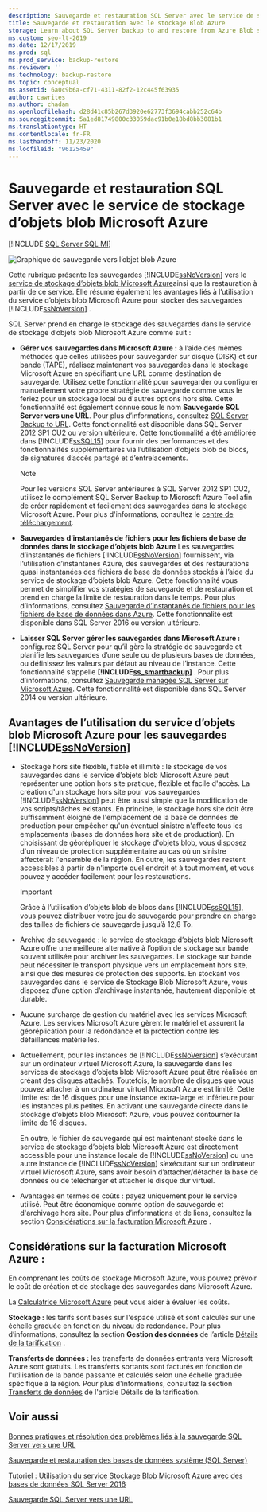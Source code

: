 ```yaml
---
description: Sauvegarde et restauration SQL Server avec le service de stockage d’objets blob Microsoft Azure
title: Sauvegarde et restauration avec le stockage Blob Azure
storage: Learn about SQL Server backup to and restore from Azure Blob storage, including the benefits of using Azure Blob storage to store SQL Server backups.
ms.custom: seo-lt-2019
ms.date: 12/17/2019
ms.prod: sql
ms.prod_service: backup-restore
ms.reviewer: ''
ms.technology: backup-restore
ms.topic: conceptual
ms.assetid: 6a0c9b6a-cf71-4311-82f2-12c445f63935
author: cawrites
ms.author: chadam
ms.openlocfilehash: d28d41c85b267d3920e62773f3694cabb252c64b
ms.sourcegitcommit: 5a1ed81749800c33059dac91b0e18bd8bb3081b1
ms.translationtype: HT
ms.contentlocale: fr-FR
ms.lasthandoff: 11/23/2020
ms.locfileid: "96125459"
---
```

# <a name="sql-server-backup-and-restore-with-microsoft-azure-blob-storage-service"></a>Sauvegarde et restauration SQL Server avec le service de stockage d’objets blob Microsoft Azure
[!INCLUDE [SQL Server SQL MI](../../includes/applies-to-version/sql-asdbmi.md)]

  ![Graphique de sauvegarde vers l’objet blob Azure](../../relational-databases/backup-restore/media/backup-to-azure-blob-graphic.png "Graphique de sauvegarde vers l’objet blob Azure")  
  
 Cette rubrique présente les sauvegardes [!INCLUDE[ssNoVersion](../../includes/ssnoversion-md.md)] vers le [service de stockage d’objets blob Microsoft Azure](https://www.windowsazure.com/develop/net/how-to-guides/blob-storage/)ainsi que la restauration à partir de ce service. Elle résume également les avantages liés à l’utilisation du service d’objets blob Microsoft Azure pour stocker des sauvegardes [!INCLUDE[ssNoVersion](../../includes/ssnoversion-md.md)] .  
  
 SQL Server prend en charge le stockage des sauvegardes dans le service de stockage d’objets blob Microsoft Azure comme suit :  
  
-   **Gérer vos sauvegardes dans Microsoft Azure :** à l’aide des mêmes méthodes que celles utilisées pour sauvegarder sur disque (DISK) et sur bande (TAPE), réalisez maintenant vos sauvegardes dans le stockage Microsoft Azure en spécifiant une URL comme destination de sauvegarde. Utilisez cette fonctionnalité pour sauvegarder ou configurer manuellement votre propre stratégie de sauvegarde comme vous le feriez pour un stockage local ou d'autres options hors site. Cette fonctionnalité est également connue sous le nom **Sauvegarde SQL Server vers une URL**. Pour plus d’informations, consultez [SQL Server Backup to URL](../../relational-databases/backup-restore/sql-server-backup-to-url.md). Cette fonctionnalité est disponible dans SQL Server 2012 SP1 CU2 ou version ultérieure. Cette fonctionnalité a été améliorée dans [!INCLUDE[ssSQL15](../../includes/sssql15-md.md)] pour fournir des performances et des fonctionnalités supplémentaires via l’utilisation d’objets blob de blocs, de signatures d’accès partagé et d’entrelacements.  
  
    > [!NOTE]  
    >  Pour les versions SQL Server antérieures à SQL Server 2012 SP1 CU2, utilisez le complément SQL Server Backup to Microsoft Azure Tool afin de créer rapidement et facilement des sauvegardes dans le stockage Microsoft Azure. Pour plus d'informations, consultez le [centre de téléchargement](https://go.microsoft.com/fwlink/?LinkID=324399).  
  
-   **Sauvegardes d’instantanés de fichiers pour les fichiers de base de données dans le stockage d’objets blob Azure** Les sauvegardes d’instantanés de fichiers [!INCLUDE[ssNoVersion](../../includes/ssnoversion-md.md)] fournissent, via l’utilisation d’instantanés Azure, des sauvegardes et des restaurations quasi instantanées des fichiers de base de données stockés à l’aide du service de stockage d’objets blob Azure. Cette fonctionnalité vous permet de simplifier vos stratégies de sauvegarde et de restauration et prend en charge la limite de restauration dans le temps. Pour plus d’informations, consultez [Sauvegarde d’instantanés de fichiers pour les fichiers de base de données dans Azure](../../relational-databases/backup-restore/file-snapshot-backups-for-database-files-in-azure.md). Cette fonctionnalité est disponible dans SQL Server 2016 ou version ultérieure.  
  
-   **Laisser SQL Server gérer les sauvegardes dans Microsoft Azure :** configurez SQL Server pour qu’il gère la stratégie de sauvegarde et planifie les sauvegardes d’une seule ou de plusieurs bases de données, ou définissez les valeurs par défaut au niveau de l’instance. Cette fonctionnalité s’appelle **[!INCLUDE[ss_smartbackup](../../includes/ss-smartbackup-md.md)]** . Pour plus d’informations, consultez [Sauvegarde managée SQL Server sur Microsoft Azure](../../relational-databases/backup-restore/sql-server-managed-backup-to-microsoft-azure.md). Cette fonctionnalité est disponible dans SQL Server 2014 ou version ultérieure.  
  
## <a name="benefits-of-using-the-microsoft-azure-blob-service-for-ssnoversion-backups"></a>Avantages de l’utilisation du service d’objets blob Microsoft Azure pour les sauvegardes [!INCLUDE[ssNoVersion](../../includes/ssnoversion-md.md)]  
  
-   Stockage hors site flexible, fiable et illimité : le stockage de vos sauvegardes dans le service d’objets blob Microsoft Azure peut représenter une option hors site pratique, flexible et facile d'accès. La création d'un stockage hors site pour vos sauvegardes [!INCLUDE[ssNoVersion](../../includes/ssnoversion-md.md)] peut être aussi simple que la modification de vos scripts/tâches existants. En principe, le stockage hors site doit être suffisamment éloigné de l'emplacement de la base de données de production pour empêcher qu'un éventuel sinistre n'affecte tous les emplacements (bases de données hors site et de production). En choisissant de géorépliquer le stockage d'objets blob, vous disposez d'un niveau de protection supplémentaire au cas où un sinistre affecterait l'ensemble de la région. En outre, les sauvegardes restent accessibles à partir de n'importe quel endroit et à tout moment, et vous pouvez y accéder facilement pour les restaurations.  
  
    > [!IMPORTANT]  
    >  Grâce à l’utilisation d’objets blob de blocs dans [!INCLUDE[ssSQL15](../../includes/sssql15-md.md)], vous pouvez distribuer votre jeu de sauvegarde pour prendre en charge des tailles de fichiers de sauvegarde jusqu’à 12,8 To.  
  
-   Archive de sauvegarde : le service de stockage d’objets blob Microsoft Azure offre une meilleure alternative à l’option de stockage sur bande souvent utilisée pour archiver les sauvegardes. Le stockage sur bande peut nécessiter le transport physique vers un emplacement hors site, ainsi que des mesures de protection des supports. En stockant vos sauvegardes dans le service de Stockage Blob Microsoft Azure, vous disposez d’une option d’archivage instantanée, hautement disponible et durable.  
  
-   Aucune surcharge de gestion du matériel avec les services Microsoft Azure. Les services Microsoft Azure gèrent le matériel et assurent la géoréplication pour la redondance et la protection contre les défaillances matérielles.  
  
-   Actuellement, pour les instances de [!INCLUDE[ssNoVersion](../../includes/ssnoversion-md.md)] s’exécutant sur un ordinateur virtuel Microsoft Azure, la sauvegarde dans les services de stockage d’objets blob Microsoft Azure peut être réalisée en créant des disques attachés. Toutefois, le nombre de disques que vous pouvez attacher à un ordinateur virtuel Microsoft Azure est limité. Cette limite est de 16 disques pour une instance extra-large et inférieure pour les instances plus petites. En activant une sauvegarde directe dans le stockage d’objets blob Microsoft Azure, vous pouvez contourner la limite de 16 disques.  
  
     En outre, le fichier de sauvegarde qui est maintenant stocké dans le service de stockage d’objets blob Microsoft Azure est directement accessible pour une instance locale de [!INCLUDE[ssNoVersion](../../includes/ssnoversion-md.md)] ou une autre instance de [!INCLUDE[ssNoVersion](../../includes/ssnoversion-md.md)] s’exécutant sur un ordinateur virtuel Microsoft Azure, sans avoir besoin d’attacher/détacher la base de données ou de télécharger et attacher le disque dur virtuel.  
  
-   Avantages en termes de coûts : payez uniquement pour le service utilisé. Peut être économique comme option de sauvegarde et d'archivage hors site. Pour plus d’informations et de liens, consultez la section [Considérations sur la facturation Microsoft Azure](#Billing) .  
  
##  <a name="microsoft-azure-billing-considerations"></a><a name="Billing"></a> Considérations sur la facturation Microsoft Azure :  
 En comprenant les coûts de stockage Microsoft Azure, vous pouvez prévoir le coût de création et de stockage des sauvegardes dans Microsoft Azure.  
  
 La [Calculatrice Microsoft Azure](https://go.microsoft.com/fwlink/?LinkId=277060) peut vous aider à évaluer les coûts.  
  
 **Stockage :** les tarifs sont basés sur l'espace utilisé et sont calculés sur une échelle graduée en fonction du niveau de redondance. Pour plus d’informations, consultez la section **Gestion des données** de l’article [Détails de la tarification](https://go.microsoft.com/fwlink/?LinkId=277059) .  
  
 **Transferts de données :** les transferts de données entrants vers Microsoft Azure sont gratuits. Les transferts sortants sont facturés en fonction de l'utilisation de la bande passante et calculés selon une échelle graduée spécifique à la région. Pour plus d'informations, consultez la section [Transferts de données](https://go.microsoft.com/fwlink/?LinkId=277061) de l'article Détails de la tarification.  
  
## <a name="see-also"></a>Voir aussi  

[Bonnes pratiques et résolution des problèmes liés à la sauvegarde SQL Server vers une URL](../../relational-databases/backup-restore/sql-server-backup-to-url-best-practices-and-troubleshooting.md)   

[Sauvegarde et restauration des bases de données système &#40;SQL Server&#41;](../../relational-databases/backup-restore/back-up-and-restore-of-system-databases-sql-server.md)   

[Tutoriel : Utilisation du service Stockage Blob Microsoft Azure avec des bases de données SQL Server 2016](../tutorial-use-azure-blob-storage-service-with-sql-server-2016.md)

[Sauvegarde SQL Server vers une URL](../../relational-databases/backup-restore/sql-server-backup-to-url.md)  
  
  
